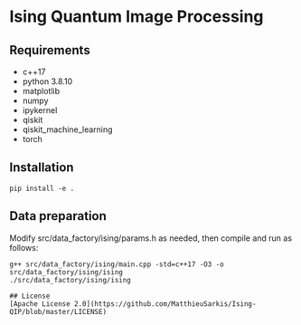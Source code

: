 # Ising Quantum Image Processing

## Requirements

* c++17
* python 3.8.10
* matplotlib
* numpy
* ipykernel
* qiskit
* qiskit_machine_learning
* torch

## Installation

```shell
pip install -e .
```

## Data preparation

Modify src/data_factory/ising/params.h as needed, then compile and run as follows:

```shell
g++ src/data_factory/ising/main.cpp -std=c++17 -O3 -o src/data_factory/ising/ising
./src/data_factory/ising/ising

## License
[Apache License 2.0](https://github.com/MatthieuSarkis/Ising-QIP/blob/master/LICENSE)